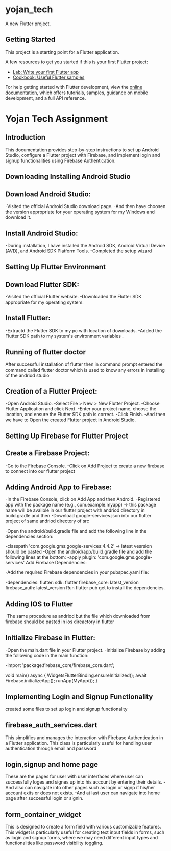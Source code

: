 # yojan_tech

A new Flutter project.

## Getting Started

This project is a starting point for a Flutter application.

A few resources to get you started if this is your first Flutter project:

- [Lab: Write your first Flutter app](https://docs.flutter.dev/get-started/codelab)
- [Cookbook: Useful Flutter samples](https://docs.flutter.dev/cookbook)

For help getting started with Flutter development, view the
[online documentation](https://docs.flutter.dev/), which offers tutorials,
samples, guidance on mobile development, and a full API reference.

# Yojan Tech Assignment

## Introduction

This documentation provides step-by-step instructions to set up Android Studio, configure a Flutter
project with Firebase, and implement login and signup functionalities using Firebase Authentication.

## Downloading Installing Android Studio

## Download Android Studio:

-Visited the official Android Studio download page.
-And then have choosen the version appropriate for your operating system for my Windows and download
it.

## Install Android Studio:

-During installation, I have installed the Android SDK, Android Virtual Device (AVD), and Android
SDK Platform Tools.
-Completed the setup wizard

## Setting Up Flutter Environment

## Download Flutter SDK:

-Visited the official Flutter website.
-Downloaded the Flutter SDK appropriate for my operating system.

## Install Flutter:

-Extractd the Flutter SDK to my pc with location of downloads.
-Added the Flutter SDK path to my system's environment variables .

## Running of flutter doctor

After successful installation of flutter then in command prompt entered the command called flutter
doctor which is used to know any errors in installing of the andriod studio

## Creation of  a Flutter Project:

-Open Android Studio.
-Select File > New > New Flutter Project.
-Choose Flutter Application and click Next.
-Enter your project name, choose the location, and ensure the Flutter SDK path is correct.
-Click Finish.
-And then we have to Open the created Flutter project in Android Studio.

## Setting Up Firebase for Flutter Project

## Create a Firebase Project:

-Go to the Firebase Console.
-Click on Add Project to create a new firebase to connect into our flutter project

## Adding  Android App to Firebase:

-In the Firebase Console, click on Add App and then Android.
-Registered app with the package name (e.g., com.example.myapp) -> this package name will be
availble in our flutter project with andriod directory in build.gradle
and then
-Download google-services.json into our flutter project of same andriod directory of src

-Open the android/build.gradle file and add the following line in the dependencies section:

-classpath 'com.google.gms:google-services:4.4.2' -> latest vesrsion should be pasted
-Open the android/app/build.gradle file and add the following lines at the bottom:
-apply plugin: 'com.google.gms.google-services'
Add Firebase Dependencies:

-Add the required Firebase dependencies in your pubspec.yaml file:

-dependencies:
flutter:
sdk: flutter
firebase_core: latest_version
firebase_auth: latest_version
Run flutter pub get to install the dependencies.

## Adding IOS to Flutter

-The same procedure as andriod but the file which downloaded from firebase should be pasted in ios
direactory in flutter

## Initialize Firebase in Flutter:

-Open the main.dart file in your Flutter project.
-Initialize Firebase by adding the following code in the main function:

-import 'package:firebase_core/firebase_core.dart';

void main() async {
WidgetsFlutterBinding.ensureInitialized();
await Firebase.initializeApp();
runApp(MyApp());
}

## Implementing Login and Signup Functionality

created some files to set up login and signup functionality

## firebase_auth_services.dart

This simplifies and manages the interaction with Firebase Authentication in a Flutter application.
This class is particularly useful for handling user authentication through email and password

## login,signup and home page

These are the pages for user with user interfaces where user can successfully loges and signes up
into his account by entering their details.
-And also can navigate into other pages such as login or signp if his/her account exits or does not
exists.
-And at last user can navigate into home page after successful login or signin.

## form_container_widget

This is designed to create a form field with various customizable features. This widget is
particularly useful for creating text input fields in forms, such as login and signup forms, where
we may need different input types and functionalities like password visibility toggling. 

